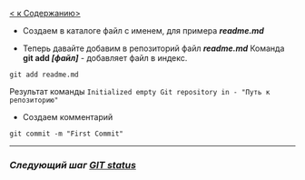 [< к Cодержанию>](./readme.md)

+ Создаем в каталоге файл с именем, для примера ***readme.md***

+ Теперь давайте добавим в репозиторий файл ***readme.md***
Команда **git add *[файл]*** - добавляет файл в индекс.

```
git add readme.md
```
Результат команды
`Initialized empty Git repository in - "Путь к репозиторию"`

+ Создаем комментарий

```
git commit -m "First Commit"
```


***

### ***Следующий шаг [GIT status](./git_status.md)***